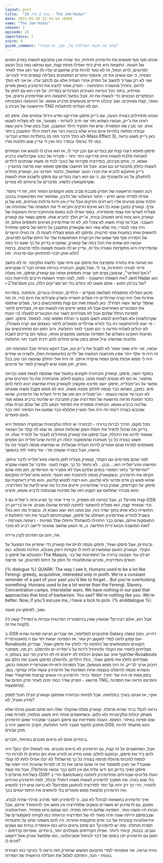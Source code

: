 ```yaml
---
layout: post
title:  "עונה 2 פרק 26 - The Jem'Hadar"
date: 2015-05-20 22:34:14 +0300
name: "The Jem'Hadar"
season: 2
episode: 26
importance: 2
score: 4
guide_comment: "פותח את הקשת העלילתית של, ובכן, הג'אמהדר"
---
```

אנחנו סוף סוף פוגשים את הדומיניון חזיתית, כפי שהיה אכן מתבקש לעשות בפרק הסיום של העונה. התוצאה היא פרק כיפי ואפילו מותח קצת, ועם טוויסט נאה בכל הנוגע לפרנגים; לרוע המזל, זה לא נועד להיות פרק שחושבים עליו ולו עוד רגע אחד לאחר הצפיה, כי אם עושים את זה, אינסוף החורים המזעזעים בעלילה קופצים מייד לעיניים. ואני לא רק שצריך לחשוב על הפרק אחרי הצפיה אלא גם לכתוב עליו. אז אני לא הולך לרחם. נתחיל מהשורה התחתונה - הפרק אמור להציג את הדומיניון באופן מאיים ומרתיע, בתור ככל הנראה האויבים המרכזיים בסדרה. על פניו הוא גם לוחץ על הכפתורים הנכונים כדי לעשות את זה. אבל בפועל התוצאה היא שהדומיניון נראים, איך נאמר, קצת מגוחכים. שוב קיבלנו חייזרים מטופשים מרביע גאמא. על ההופעה המבעיתה הראשונה של הבורג ב-TNG הם לא הצליחו להתעלות.

אנחנו מתחילים בצורה רגועה, עם ג'ייק סיסקו ופרוייקט-מדע-גידול-צמחים שלו. מזמן לא ראינו את ג'ייק, ועכשיו כשהוא חזר אני חייב להודות - מצטער, אני לא מצליח לשנוא אותו. אני מבין שזו המסורת. שיש את תפקיד הילד המעצבן. אבל בזמן שויל וויטון עשה עבודה נפלאה בלהיות איום ונורא שלא בכוונה ויצר את דמות הילד המעצבן ביותר בתולדות המדע הבדיוני (לא כולל הדבר הזה מ-Mass Effect 3), כאן ג'ייק פשוט נראה כמו ילד נורמלי ובסדר כזה ואין לי עדיין שום תלונות אליו.

סיסקו פאפא רוצה קצת זמן בונדינג עם הבן יקיר לו, אז הוא גורם לו לנטוש את הצמחים לאנחות וללכת לעשות איתו פרוייקט כיפי יותר - סקירה של כוכב שקרכלשהו ברביע גאמא. כי, אתם מבינים, בפדרציה סקירות של כוכבי לכת זה משהו שנותנים לילדים לעשות כחלק מהבונדינג עם אבא. אבל אל תחשבו שסיסקו פאפא יוצא מרוצה מהעניין - ג'ייק מתעקש להביא את חברו הטוב ישמעאל, כלומר הפרנגי נוג, וקווארק מחליט להתעלק על נוג ולהצטרף גם, כי גם הוא רוצה בונדינג עם סיסקו ולשכנע אותו לעשות שקרמקגאפין כלשהו. מדברים על ציוותים לא צפויים.

רבע השעה הראשונה של הפרק סובבת סביב מסע הקמפינג המוזר הזה, וזה די נחמד. אפילו למדתי מושג חדש - התור הגיאלוגי של הדבון, שמתאר את הסיטואציה בכוכב הלכת שהם מגיעים אליו (יש דגים וחרקים אבל עדיין אין חיות גדולות וטורפים, סוג של גן עדן). קווארק כמובן שונא כל רגע ואיכס חרקים ותביאו לי את המשחה שלי ואהההה אני מצליח לשרוף את עצמי מהמדורה. בסוף אפילו לנוג נמאס מההתבכיינויות והצעקות של קווארק והוא צווח (ראו תמונה) ובורח, וג'ייק הולך להביא אותו. סיסקו נשאר עם קווארק העצבני. אבל אז קורה משהו לא צפוי! לא, לא זה שהדומיניון מגיעים ותופסים אותם, זה היה צפוי לגמרי; מה שלא צפוי הוא שקווארק מתעצבן על היחס של סיסקו ומתחיל להאשים אותו בגזענות אנטי פרנגית, וסיסקו לא ממש מצליח לענות לו. זה כאילו היוצרים של הסדרה סוף סוף שמעו את הביקורת המתמשכת שלי על היחס שלהם לפרנגים, ועכשיו הם שמים את הכל בפה של קווארק, שמצביע בדיוק על כך שעם כל כמה שהפדרציה היא מתקדמת ונאורה וכל זה, עדיין יש לה גזענות פשוטה כלפי פרנגים, ברמת הלא-אתן-לבני-להתחתן-עם-פרנגית. יפה!

ואז מגיעה איזו בחורה ומפציצה את סיסקו עם איזה שקר כלשהו טלקינטי. זה לא נחשב פייזר לצורכי התחרות, צר לי. מכל מקום, הבחורה בורחת מאיזה חבר'ה שנקראים "ג'אם'האדאר", שכמובן צצים תוך שניה ותופסים אותה עם קווארק וסיסקו, וזה מעלה את השאלה החשובה - למה, למה תמיד השמות חייבים להיראות ככה? Jem'Hadar כאן ו-Z'ha'dum של בבילון חמש - אתם פשוט לא יכולים בלי הצ'ופצ'יקים הללו, נכון?

מכאן העלילה מתפצלת לשלושה מוקדים - הילדים, הכאילו-בוגרים, והתחנה. בסדרות אחרות אולי היה קורה שהילדים היו מגלים תושייה וכשרון ומצילים את היום (היי, זה מה שווסלי קרשר עשה תמיד!). כאן לעומת זאת הם קצת מתחרבשים ביער, מגלים שתפסו את המבוגרים האחראים אבל לא ממש יודעים מה לעשות עם זה, מצליחים לחזור לספינת החלל שלהם אבל לא מצליחים לשגר את המבוגרים למעלה (כי הגנת שקרכלשהו) ולא מצליחים לנסוע לשום מקום כי נעילת ססמא (מה. לעזאזל. סיסקו. חשב - מי יוצא להרפתקאה כזו בלי לוודא שהילדים מסוגלים לחזור בעצמם אם יקרה משהו?), לא יכולים לשלוח הודעה כי הם מעבר לחור התולעת, ורוב הזמן הם מתחרבשים עם נסיונות האקינג כושלים של הספינה שכמעט מפוצצים אותה, ובסוף הם צריכים לשבת ולחכות שמישהו יציל אותם בזמן שהם זוחלים להם ידנית לעבר חור התולעת.

עכשיו, אני יודע שאני אמור לא לסבול את ג'ייק ונוג, אבל דווקא נהניתי מכל המהומה הזו. זה היה פי אלף יותר אמין מההצגה הנפוצה של ילדים בסיטואציות כאלו, ולשניה או שתיים היה לי ממש אכפת מהם וממה שיקרה איתם. זה היה אולי החלק שנעשה הכי טוב בכל הפרק, חוץ ממה שיש לקווארק לומר על פרנגים.

במוקד השני, סיסקו, קווארק והבחורה תקועים במעגל שמי שמנסה לצאת ממנו כנראה מתפגר. אז הם לא מנסים לצאת ממנו. במקום לחלוב מהבחורה את כל הפרטים שרק אפשר על הג'ימבלייה, סיסקו יושב מדוכא ומקשיב לקווארק צורח שמישהו יבוא לתת להם מים. כמובן, כשהוא כבר מנסה לחלוב ממנה משהו, הוא לא ממש מקבל משהו שאנחנו לא הבנו עד עכשיו בעצמו - הג'ימבלייה הם סוג של חיילי העלית של הדומיניון, שהוא כזכור תמונת מראה מרושעת של הפדרציה שבין תחביבה יש שליטה ברביע גאמא ועוד שליטה ברביע גאמא. הבחורה מספרת את הסיפור הנוגע ללב של עולם הבית שלה שנכבש בצורה דומה וזה היה אולי מעניין אלמלא כבר שמענו את הסיפור הזה כבר פעם-פעמיים. 

מכל מקום, הדרך לברוח ברורה - לבחורה יש יכולת טלקינטית שבמקרה הממוזל היא בדיוק מה שיכול להפיל את חומת המגן שכולאת אותם. אז שמו לה קולר על הצוואר שאמור לדכא את היכולת, אבל סיסקו את קווארק מתחילים לעבוד על להוריד אותו. זה פשוט בצורה כל כך מגוחכת שהמסקנה יכולה רק להיות שהג'ימלייה הם אפסים מאופסים למרות שהם אמורים להיות העלית שבעלית; או שמישהו מנסה לעבוד פה על מישהו, אבל בצורה *שקופה מדי*. עוד נחזור לזה בהמשך.

לפני שהם מסיימים עם הקולר, קווארק מצליח לזמן מישהו מהג'ימלייה לדבר איתם. המישהו מהג'ימלייה הוא... ובכן... לא נחמד כל כך. וקצת לעגני. ומדבר על משהו שנקרא "המייסדים" בתור הסופר-בוסים שלהם אבל לא מסביר מי המייסדים, חוץ מזה שהם הקימו את הדומיניון. וכשקווארק מנסה להתווכח הוא חוטף. וההוא מהג'ימלייה מתבאס שהוא פוגש בן אדם ופרנגי ולא קלינגון. הוא רוצה לפגוש קלינגון. והוא מריץ דאחקות עם סיסקו על הקרדסים, שמהן ברור שהדומיניון יודעים את כל מה שיש לדעת על הפדרציה. והוא מבהיר שחלאס עם הקטע הזה של ספינות שנכנסות לרביע גאמא, מיצינו.

קצת מאיים? כן. אבל כנראה לא מספיק, כי מייד אחר כך מגיע איזה ג'ימלייה גם ל-DS9. וכדי שנפחד קצת, הוא מצליח להשתגר לתחנה למרות שהעלו מגנים. אז או'ברייאן רב התושייה כולא אותו בתוך שדה כוח, וגם ממנו הוא יוצא כשבא לו. ובשביל מה הוא בא? בשביל להודיע שהדומיניון השתלט על סיסקו, ושמבחינתם לעבור את חור התולעת זו התעסקות איתם, ושהם כבר התחילו להשתולל וחיסלו שלל ספינות - רשימה מצורפת - ואת המושבה הבאג'ורית החדשה. נו, מי הגאון שחשב שהגיוני ליישב רביע לא מוכר?

אה, והם גם חסינים לקרן גרירה.

ובינתיים, אצל סיסקו ושות', סיסקו מנסה לגייס את קווארק כדי שיפרוץ את המנעול על הקולר. וקווארק הזועם שממשיכים לתת לו פקודות דופק מונולוג. חתיכת מונולוג. כמו המונולוג של סיסקו ב-The Maquis, יש לנו עוד הצבעה ברורה על החסרונות של בני האדם והפדרציה, ומכיוון שהתלוננתי כל הזמן על היחס לפרנגים, אני מרוצה:

{% dialogue %}
QUARK: The way I see it, Humans used to be a lot like Ferengi: greedy, acquisitive, interested only in profit. We're a constant reminder of a part of your past you'd like to forget... But you're overlooking something: Humans used to be a lot worse than the Ferengi. Slavery. Concentration camps. Interstellar wars. We have nothing in our past that approaches that kind of barbarism. You see? We're nothing like you. We're better. Now, if you'll excuse me, I have a lock to pick.
{% enddialogue %}

ושוב, לסיסקו אין מענה.

(אבל רגע, אתם רציניים? שנאמין שאין בהיסטוריה הפרנגית עבדות וג'נוסייד? קשה לי לקנות את זה).

ב-DS9 מתכוננים למלחמה, וזה שבדיוק הגיעה ספינה שהיא Galaxy class (דהיינו, כמו האנטרפרייז) עם קפטן להוט למדי לאקשן רק עוזר. אז הספינה יוצאת יחד עם ה-Runabouts הקטנים והמטופשים של התחנה כדי לחלץ את סיסקו ושות', שבדיוק מצליחים להסיר את הקולר ולהתחיל לירות על ג'ימלייה-ים ולהימלט. רק מה, מסתבר שלתקוף אויב עם נשקים ויכולות לא ידועים זה לא הרעיון הכי טוב בעולם; ה-Runabouts מצליחים לחלץ את סיסקו ושות', כולל הילדים, ולהימלט (סיסקו מעכב את כולם עם חיבוק ארוך לג'ייק, זה היה ממש מטופש), אבל הספינה-דמויית-אנטרפרייז חוטפת כהוגן, וכשהיא מנסה להימלט בעצמה אחת הספינות של הדומיניון עושה עליה קמיקזי. בום. המסר ברור: הדומיניון היו עושים קציצות מפיקארד ושות' (בזמן אמת זה היה עוד יותר מרושע - הפרק שודר כמה ימים לאחר פרק הסיום של TNG, והפרומו הראה את הספינה מתפוצצת).

אוקיי, אז אנחנו בערך במלחמה. אבל לפחות הבחורה שסיסקו וקווארק הצילו תוכל לספק מידע מועיל, לא?

נראה לכם? ברור שהיא מרגלת. קווארק מגלה שהקולר שלה הוא סתם מנגנון נעילה שלא משתק יכולות טלקינטיות ולא כלום. וכשחושפים אותה היא פשוט נעלמת, למרות שאין שום ספינה באיזור. המממ. העונה מסתיימת עם סיסקו העצבני שמבהיר שאם הדומיניון מתכנן לתקוף מעבר לחור התולעת, הקרב הראשון יהיה ב-DS9, והוא מתעתד להיות מוכן עבורם.

בינתיים אתם לא נראים מוכנים במיוחד, חברים.

אבל, כשחושבים על זה קצת, גם הדומיניון לא נראים מוכנים. מה לעזאזל הלך כאן? היה להם ביד את סיסקו, ובמקום לחלוב ממנו מידע או להרוג אותו הם נותנים לו לברוח כדי לנסות להכניס מרגלת פנימה בצורה כל כך מרושלת? לא יכלו אפילו לתת לה קולר שעובד? אני מוכן לסספנד את זה שהם ארגנו את כל זה למרות שהטיול היה יוזמה של סיסקו (ואיך בדיוק הם ידעו עליה אם אין להם כבר עכשיו מרגלים?), אבל מה קשה בשליחת מרגלים ל-DS9? הרי ב-Sanctuary העלו פליטים-שבורחים-מהדומיניון לתחנה בלי שום בעיה. מה מסובך לדומיניון לעשות משהו דומה? ובכלל, למה הדומיניון טורחים להזהיר, הרי כך רק יהיה קל יותר לפדרציה להתגונן מפניהם? לא נראה שיש דרך להושיע את הדומיניון מלצאת ממש מפגרים בלי להאשים את התסריטאים בכך.

ואיך הדומיניון בהשוואה לבורג? לא טוב. כי לדומיניון חסר מרכיב מרכזי שהיה לבורג. אמנם, גם לדומיניון יש משגרים ונשקים שלפדרציה אין מושג איך להתמודד איתם, אבל הבורג היו *משהו אחר*. הספינה שלהם הייתה מוזרה. הם עצמם נראו מפחיד. האידאולוגיה שבבסיסם הייתה שונה וזרה מאוד לזו של הפדרציה ונראתה כמו לקיחה לאקסטרים של אידאולוגיות קיצוניות של בני אדם מתקופות אחרות. היו להם משפטי מחץ על התנגדות חסרת תוחלת. ומה יש לדומיניון? הם סתם נראים כרגע כמו אימפריה נבזית עם נשקים טובים. בכנות, קיוותי ליותר. אפילו הקרדסים מוצלחים יותר, בינתיים. ואפרופו קרדסים - האם גם הדומיניון יזכו בסופו של דבר לטיפול אמביוולנטי, כמו שלמשל גארק וגאל דוקאט זוכים לו?

נחיה ונראה. אני אופטימי למדי מהטעם הפשוט שהפרק הזה נראה לי בעיקר כמו הצהרת כוונות - הנה, התחלנו לגלגל את העלילה הראשית של הסדרה.
